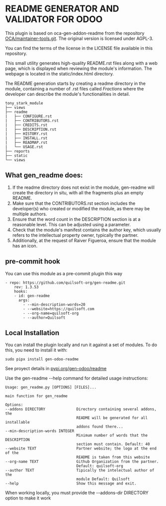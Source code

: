 
README GENERATOR AND VALIDATOR FOR ODOO
=======================================

This plugin is based on oca-gen-addon-readme from the repository [OCA/maintainer-tools.git](https://github.com/OCA/maintainer-tools). The original version is licensed under AGPL-3.

You can find the terms of the license in the LICENSE file available in this repository.

This small utility generates high-quality README.rst files along with a web page, which is displayed when reviewing the module's information. The webpage is located in the static/index.html directory.

The README generation starts by creating a readme directory in the module, containing a number of .rst files called *Fractions* where the developer can describe the module's functionalities in detail.


    tony_stark_module
    ├── views
    ├── readme
    |   ├── CONFIGURE.rst
    |   ├── CONTRIBUTORS.rst
    |   ├── CREDITS.rst
    |   ├── DESCRIPTION.rst
    |   ├── HISTORY.rst
    |   ├── INSTALL.rst
    |   ├── READMAP.rst
    |   └── USAGE.rst
    ├── reports
    ├── static
    └── views

What gen_readme does:
---------------------

1. If the readme directory does not exist in the module, gen-readme will create the directory in situ, with all the fragments plus an empty README.
1. Make sure that the CONTRIBUTORS.rst section includes the developer(s) who created or modified the module, as there may be multiple authors.
1. Ensure that the word count in the DESCRIPTION section is at a reasonable level. This can be adjusted using a parameter.
1. Check that the module's manifest contains the author key, which usually refers to the intellectual property owner, typically the partner.
1. Additionally, at the request of Raiver Figueroa, ensure that the module has an icon.

pre-commit hook
---------------

You can use this module as a pre-commit plugin this way

    - repo: https://github.com/quilsoft-org/gen-readme.git
        rev: 1.3.53
        hooks:
        - id: gen-readme
          args:
            - --min-description-words=20
            - --website=https://quilsoft.com
            - --org-name=quilsoft-org
            - --author=Quilsoft

Local Installation
------------------

You can install the plugin locally and run it against a set of modules. To do this, you need to install it with:

    sudo pipx install gen-odoo-readme

See proyect details in [pypi.org/gen-odoo/readme](https://pypi.org/project/gen-odoo-readme/)

Use the gen-readme --help command for detailed usage instructions:

    Usage: gen_readme.py [OPTIONS] [FILES]...

    main function for gen_readme

    Options:
    --addons DIRECTORY              Directory containing several addons, the
                                    README will be generated for all installable
                                    addons found there...
    --min-description-words INTEGER
                                    Minimum number of words that the DESCRIPTION
                                    section must contain. Default: 40
    --website TEXT                  Partner website; the logo at the end of the
                                    README is taken from this website
    --org-name TEXT                 Github Organization from the partner.
                                    Default: quilsoft-org
    --author TEXT                   Tipically the intelectual author of the
                                    module Default: Quilsoft
    --help                          Show this message and exit.

When working locally, you must provide the --addons-dir DIRECTORY option to make it work
